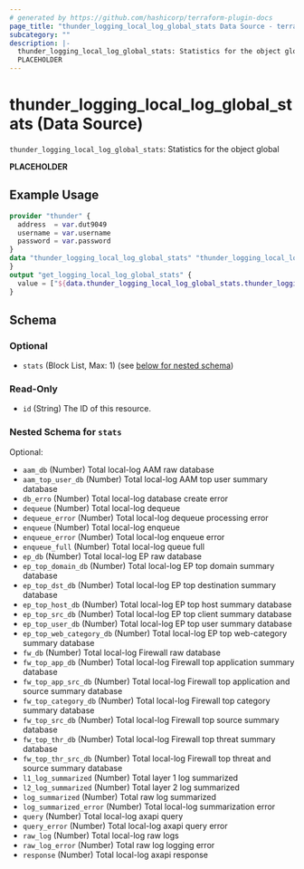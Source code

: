 ```yaml
---
# generated by https://github.com/hashicorp/terraform-plugin-docs
page_title: "thunder_logging_local_log_global_stats Data Source - terraform-provider-thunder"
subcategory: ""
description: |-
  thunder_logging_local_log_global_stats: Statistics for the object global
  PLACEHOLDER
---
```


# thunder_logging_local_log_global_stats (Data Source)

`thunder_logging_local_log_global_stats`: Statistics for the object global

__PLACEHOLDER__

## Example Usage

```terraform
provider "thunder" {
  address  = var.dut9049
  username = var.username
  password = var.password
}
data "thunder_logging_local_log_global_stats" "thunder_logging_local_log_global_stats" {
}
output "get_logging_local_log_global_stats" {
  value = ["${data.thunder_logging_local_log_global_stats.thunder_logging_local_log_global_stats}"]
}
```

<!-- schema generated by tfplugindocs -->
## Schema

### Optional

- `stats` (Block List, Max: 1) (see [below for nested schema](#nestedblock--stats))

### Read-Only

- `id` (String) The ID of this resource.

<a id="nestedblock--stats"></a>
### Nested Schema for `stats`

Optional:

- `aam_db` (Number) Total local-log AAM raw database
- `aam_top_user_db` (Number) Total local-log AAM top user summary database
- `db_erro` (Number) Total local-log database create error
- `dequeue` (Number) Total local-log dequeue
- `dequeue_error` (Number) Total local-log dequeue processing error
- `enqueue` (Number) Total local-log enqueue
- `enqueue_error` (Number) Total local-log enqueue error
- `enqueue_full` (Number) Total local-log queue full
- `ep_db` (Number) Total local-log EP raw database
- `ep_top_domain_db` (Number) Total local-log EP top domain summary database
- `ep_top_dst_db` (Number) Total local-log EP top destination summary database
- `ep_top_host_db` (Number) Total local-log EP top host summary database
- `ep_top_src_db` (Number) Total local-log EP top client summary database
- `ep_top_user_db` (Number) Total local-log EP top user summary database
- `ep_top_web_category_db` (Number) Total local-log EP top web-category summary database
- `fw_db` (Number) Total local-log Firewall raw database
- `fw_top_app_db` (Number) Total local-log Firewall top application summary database
- `fw_top_app_src_db` (Number) Total local-log Firewall top application and source summary database
- `fw_top_category_db` (Number) Total local-log Firewall top category summary database
- `fw_top_src_db` (Number) Total local-log Firewall top source summary database
- `fw_top_thr_db` (Number) Total local-log Firewall top threat summary database
- `fw_top_thr_src_db` (Number) Total local-log Firewall top threat and source summary database
- `l1_log_summarized` (Number) Total layer 1 log summarized
- `l2_log_summarized` (Number) Total layer 2 log summarized
- `log_summarized` (Number) Total raw log summarized
- `log_summarized_error` (Number) Total local-log summarization error
- `query` (Number) Total local-log axapi query
- `query_error` (Number) Total local-log axapi query error
- `raw_log` (Number) Total local-log raw logs
- `raw_log_error` (Number) Total raw log logging error
- `response` (Number) Total local-log axapi response


